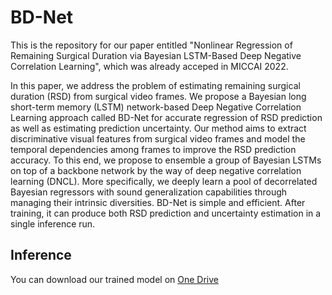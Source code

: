 # BD-Net


This is the repository for our paper entitled "Nonlinear Regression of Remaining Surgical Duration via Bayesian LSTM-Based Deep Negative Correlation Learning", which was already acceped in MICCAI 2022.






In this paper, we address the problem of estimating remaining surgical duration (RSD) from surgical video frames. We propose a Bayesian long short-term memory (LSTM) network-based Deep Negative Correlation Learning approach called BD-Net for accurate regression of RSD prediction as well as estimating prediction uncertainty. Our method aims to extract discriminative visual features from surgical video frames and model the temporal dependencies among frames to improve the RSD prediction accuracy. To this end, we propose to ensemble a group of Bayesian LSTMs on top of a backbone network by the way of deep negative correlation learning (DNCL). More specifically, we deeply learn a pool of decorrelated Bayesian regressors with sound generalization capabilities through managing their intrinsic diversities. BD-Net is simple and efficient. After training, it can produce both RSD prediction and uncertainty estimation in a single inference run.

## Inference

You can download our trained model on [One Drive](https://sjtueducn-my.sharepoint.com/:f:/g/personal/sjtuwjy_sjtu_edu_cn/Ev4feqx0tetDrvc_LxXiGZYBLLGrqB4FUpxHRZXDSOFApA?e=BDzVqz)
